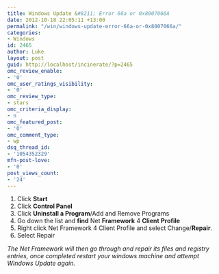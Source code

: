 ```yaml
---
title: Windows Update &#8211; Error 66a or 0x8007066A
date: 2012-10-18 22:05:11 +13:00
permalink: "/win/windows-update-error-66a-or-0x8007066a/"
categories:
- Windows
id: 2465
author: Luke
layout: post
guid: http://localhost/incinerate/?p=2465
omc_review_enable:
- '0'
omc_user_ratings_visibility:
- '0'
omc_review_type:
- stars
omc_criteria_display:
- n
omc_featured_post:
- '0'
omc_comment_type:
- wp
dsq_thread_id:
- '1054352329'
mfn-post-love:
- '0'
post_views_count:
- '24'
---
```


  1. Click **Start**
  2. Click **Control Panel**
  3. Click **Uninstall a Program**/Add and Remove Programs
  4. Go down the list and **find** Net **Framework** 4 **Client** **Profile**
  5. Right click Net Framework 4 Client Profile and select Change/**Repair**.
  6. Select Repair

_The Net Framework will then go through and repair its files and registry entries, once completed restart your windows machine and attempt Windows Update again._